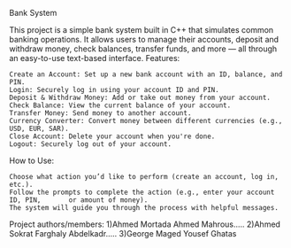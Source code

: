 Bank System

This project is a simple bank system built in C++ that simulates common banking operations. It allows users to manage their accounts, deposit and withdraw money, check balances, transfer funds, and more — all through an easy-to-use text-based interface.
Features:

    Create an Account: Set up a new bank account with an ID, balance, and PIN.
    Login: Securely log in using your account ID and PIN.
    Deposit & Withdraw Money: Add or take out money from your account.
    Check Balance: View the current balance of your account.
    Transfer Money: Send money to another account.
    Currency Converter: Convert money between different currencies (e.g., USD, EUR, SAR).
    Close Account: Delete your account when you're done.
    Logout: Securely log out of your account.

How to Use:

    Choose what action you’d like to perform (create an account, log in, etc.).
    Follow the prompts to complete the action (e.g., enter your account ID, PIN,       or amount of money).
    The system will guide you through the process with helpful messages.
Project authors/members: 
1)Ahmed Mortada Ahmed Mahrous.....
2)Ahmed Sokrat Farghaly Abdelkadr.....
3)George Maged Yousef Ghatas
